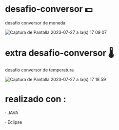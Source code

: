 # desafio-conversor 💵
desafio conversor de moneda 

![Captura de Pantalla 2023-07-27 a la(s) 17 09 07](https://github.com/pabloatrujilloe/desafio-conversor/assets/125674912/053d3609-a1a2-4acd-85cc-de43e83801bf)

# extra desafio-conversor 🌡
desafio conversor de temperatura

![Captura de Pantalla 2023-07-27 a la(s) 17 18 59](https://github.com/pabloatrujilloe/desafio-conversor/assets/125674912/6101f4a3-caf2-4b53-8921-f4b54a2acf0e)

# realizado con :
· JAVA

· Eclipse


